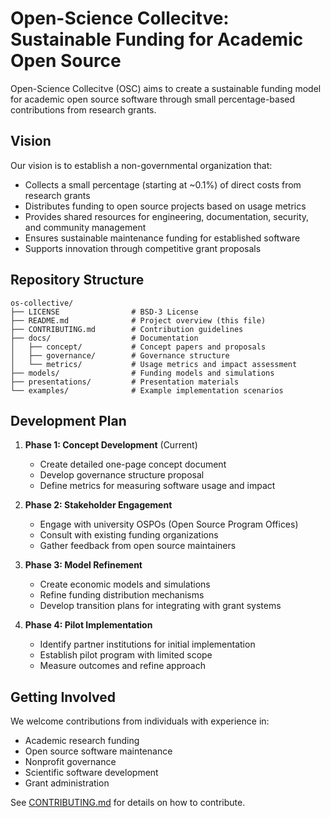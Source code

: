# Open-Science Collecitve: Sustainable Funding for Academic Open Source

Open-Science Collecitve (OSC) aims to create a sustainable funding model for academic open source software through small percentage-based contributions from research grants.

## Vision

Our vision is to establish a non-governmental organization that:
- Collects a small percentage (starting at ~0.1%) of direct costs from research grants
- Distributes funding to open source projects based on usage metrics
- Provides shared resources for engineering, documentation, security, and community management
- Ensures sustainable maintenance funding for established software
- Supports innovation through competitive grant proposals

## Repository Structure

```
os-collective/
├── LICENSE                # BSD-3 License
├── README.md              # Project overview (this file)
├── CONTRIBUTING.md        # Contribution guidelines
├── docs/                  # Documentation
│   ├── concept/           # Concept papers and proposals
│   ├── governance/        # Governance structure
│   └── metrics/           # Usage metrics and impact assessment
├── models/                # Funding models and simulations
├── presentations/         # Presentation materials
└── examples/              # Example implementation scenarios
```

## Development Plan

1. **Phase 1: Concept Development** (Current)
   - Create detailed one-page concept document
   - Develop governance structure proposal
   - Define metrics for measuring software usage and impact

2. **Phase 2: Stakeholder Engagement**
   - Engage with university OSPOs (Open Source Program Offices)
   - Consult with existing funding organizations
   - Gather feedback from open source maintainers

3. **Phase 3: Model Refinement**
   - Create economic models and simulations
   - Refine funding distribution mechanisms
   - Develop transition plans for integrating with grant systems

4. **Phase 4: Pilot Implementation**
   - Identify partner institutions for initial implementation
   - Establish pilot program with limited scope
   - Measure outcomes and refine approach

## Getting Involved

We welcome contributions from individuals with experience in:
- Academic research funding
- Open source software maintenance
- Nonprofit governance
- Scientific software development
- Grant administration

See [CONTRIBUTING.md](CONTRIBUTING.md) for details on how to contribute. 
